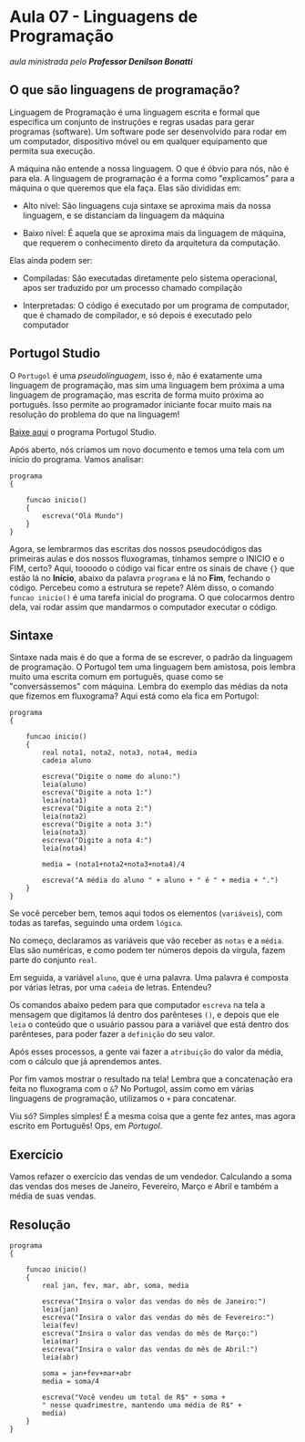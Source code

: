 # Aula 07 - Linguagens de Programação

_aula ministrada pelo **Professor Denilson Bonatti**_

## O que são linguagens de programação?

Linguagem de Programação é uma linguagem escrita e formal que especifica um conjunto de instruções e regras usadas para gerar programas (software). Um software pode ser desenvolvido para rodar em um computador, dispositivo móvel ou em qualquer equipamento que permita sua execução.

A máquina não entende a nossa linguagem. O que é óbvio para nós, não é para ela. A linguagem de programação é a forma como "explicamos" para a máquina o que queremos que ela faça. Elas são divididas em:

* Alto nível: São linguagens cuja sintaxe se aproxima mais da nossa linguagem, e se distanciam da linguagem da máquina

* Baixo nível: É aquela que se aproxima mais da linguagem de máquina, que requerem o conhecimento direto da arquitetura da computação.

Elas ainda podem ser:

* Compiladas: São executadas diretamente pelo sistema operacional, apos ser traduzido por um processo chamado compilação

* Interpretadas: O código é executado por um programa de computador, que é chamado de compilador, e só depois é executado pelo computador

## Portugol Studio

O `Portugol` é uma _pseudolinguagem_, isso é, não é exatamente uma linguagem de programação, mas sim uma linguagem bem próxima a uma linguagem de programação, mas escrita de forma muito próxima ao português. Isso permite ao programador iniciante focar muito mais na resolução do problema do que na linguagem!

[Baixe aqui](https://github.com/UNIVALI-LITE/Portugol-Studio/releases) o programa Portugol Studio.

Após aberto, nós criamos um novo documento e temos uma tela com um início do programa. Vamos analisar:

```
programa
{

	funcao inicio()
	{
		escreva("Olá Mundo")
	}
}
```

Agora, se lembrarmos das escritas dos nossos pseudocódigos das primeiras aulas e dos nossos fluxogramas, tínhamos sempre o INICIO e o FIM, certo?
Aqui, toooodo o código vai ficar entre os sinais de chave `{}` que estão lá no **Início**, abaixo da palavra `programa` e lá no **Fim**, fechando o código. Percebeu como a estrutura se repete?
Além disso, o comando `funcao inicio()` é uma tarefa inicial do programa. O que colocarmos dentro dela, vai rodar assim que mandarmos o computador executar o código.

## Sintaxe

Sintaxe nada mais é do que a forma de se escrever, o padrão da linguagem de programação. O Portugol tem uma linguagem bem amistosa, pois lembra muito uma escrita comum em português, quase como se "conversássemos" com  máquina.
Lembra do exemplo das médias da nota que fizemos em fluxograma? Aqui está como ela fica em Portugol:

```
programa
{

	funcao inicio()
	{
		real nota1, nota2, nota3, nota4, media
		cadeia aluno

		escreva("Digite o nome do aluno:")
		leia(aluno)
		escreva("Digite a nota 1:")
		leia(nota1)
		escreva("Digite a nota 2:")
		leia(nota2)
		escreva("Digite a nota 3:")
		leia(nota3)
		escreva("Digite a nota 4:")
		leia(nota4)

		media = (nota1+nota2+nota3+nota4)/4

		escreva("A média do aluno " + aluno + " é " + media + ".")
	}
}
```
Se você perceber bem, temos aqui todos os elementos (`variáveis`), com todas as tarefas, seguindo uma ordem `lógica`.

No começo, declaramos as variáveis que vão receber as `notas` e a `média`. Elas são numéricas, e como podem ter números depois da vírgula, fazem parte do conjunto `real`.

Em seguida, a variável `aluno`, que é uma palavra. Uma palavra é composta por várias letras, por uma `cadeia` de letras. Entendeu?

Os comandos abaixo pedem para que computador `escreva` na tela a mensagem que digitamos lá dentro dos parênteses `()`, e depois que ele `leia` o conteúdo que o usuário passou para a variável que está dentro dos parênteses, para poder fazer a `definição` do seu valor.

Após esses processos, a gente vai fazer a `atribuição` do valor da média, com o cálculo que já aprendemos antes.

Por fim vamos mostrar o resultado na tela! Lembra que a concatenação era feita no fluxograma com o `&`? No Portugol, assim como em várias linguagens de programação, utilizamos o `+` para concatenar.

Viu só? Simples simples! É a mesma coisa que a gente fez antes, mas agora escrito em Português! Ops, em *Portugol*.

## Exercício

Vamos refazer o exercício das vendas de um vendedor. Calculando a soma das vendas dos meses de Janeiro, Fevereiro, Março e Abril e também a média de suas vendas.

## Resolução

```
programa
{

	funcao inicio()
	{
		real jan, fev, mar, abr, soma, media

		escreva("Insira o valor das vendas do mês de Janeiro:")
		leia(jan)
		escreva("Insira o valor das vendas do mês de Fevereiro:")
		leia(fev)
		escreva("Insira o valor das vendas do mês de Março:")
		leia(mar)
		escreva("Insira o valor das vendas do mês de Abril:")
		leia(abr)

		soma = jan+fev+mar+abr
		media = soma/4

		escreva("Você vendeu um total de R$" + soma +
		" nesse quadrimestre, mantendo uma média de R$" +
		media)
	}
}
```
